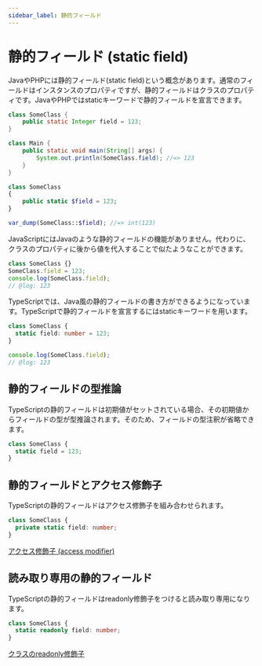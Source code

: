 ```yaml
---
sidebar_label: 静的フィールド
---
```


# 静的フィールド (static field)

JavaやPHPには静的フィールド(static field)という概念があります。通常のフィールドはインスタンスのプロパティですが、静的フィールドはクラスのプロパティです。JavaやPHPではstaticキーワードで静的フィールドを宣言できます。

```java title="Java"
class SomeClass {
    public static Integer field = 123;
}

class Main {
    public static void main(String[] args) {
        System.out.println(SomeClass.field); //=> 123
    }
}
```

```php title="PHP"
class SomeClass
{
    public static $field = 123;
}

var_dump(SomeClass::$field); //=> int(123)
```

JavaScriptにはJavaのような静的フィールドの機能がありません。代わりに、クラスのプロパティに後から値を代入することで似たようなことができます。

```js title="JavaScript" twoslash
class SomeClass {}
SomeClass.field = 123;
console.log(SomeClass.field);
// @log: 123
```

TypeScriptでは、Java風の静的フィールドの書き方ができるようになっています。TypeScriptで静的フィールドを宣言するにはstaticキーワードを用います。

```ts title="TypeScript" twoslash
class SomeClass {
  static field: number = 123;
}

console.log(SomeClass.field);
// @log: 123
```

## 静的フィールドの型推論

TypeScriptの静的フィールドは初期値がセットされている場合、その初期値からフィールドの型が型推論されます。そのため、フィールドの型注釈が省略できます。

```ts twoslash
class SomeClass {
  static field = 123;
}
```

## 静的フィールドとアクセス修飾子

TypeScriptの静的フィールドはアクセス修飾子を組み合わせられます。

```ts twoslash
class SomeClass {
  private static field: number;
}
```

[アクセス修飾子 (access modifier)](access-modifiers.md)

## 読み取り専用の静的フィールド

TypeScriptの静的フィールドはreadonly修飾子をつけると読み取り専用になります。

```ts twoslash
class SomeClass {
  static readonly field: number;
}
```

[クラスのreadonly修飾子](readonly-modifier-in-classes.md)
